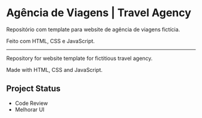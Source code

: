 # Agência de Viagens | Travel Agency

Repositório com template para website de agência de viagens fictícia.

Feito com HTML, CSS e JavaScript.

-----

Repository for website template for fictitious travel agency.

Made with HTML, CSS and JavaScript.

## Project Status

- Code Review
- Melhorar UI
